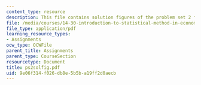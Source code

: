 ```yaml
---
content_type: resource
description: This file contains solution figures of the problem set 2 for week 2.
file: /media/courses/14-30-introduction-to-statistical-method-in-economics-spring-2006/9e06f314f026db8e5b5ba19ff2d0aecb_ps2solfig.pdf
file_type: application/pdf
learning_resource_types:
- Assignments
ocw_type: OCWFile
parent_title: Assignments
parent_type: CourseSection
resourcetype: Document
title: ps2solfig.pdf
uid: 9e06f314-f026-db8e-5b5b-a19ff2d0aecb
---
```

